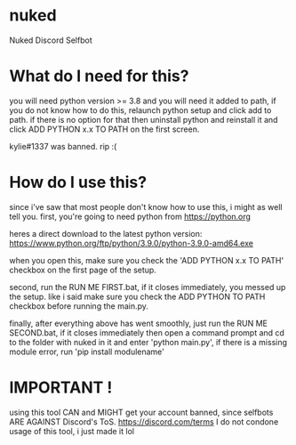 # nuked
Nuked Discord Selfbot




# What do I need for this?
you will need python version >= 3.8 and you will need it added to path, if you do not know how to do this, relaunch python setup and click add to path. if there is no option for that then uninstall python and reinstall it and click ADD PYTHON x.x TO PATH on the first screen.

kylie#1337 was banned. rip :(


# How do I use this?
since i've saw that most people don't know how to use this, i might as well tell you.
first, you're going to need python from https://python.org 

heres a direct download to the latest python version: https://www.python.org/ftp/python/3.9.0/python-3.9.0-amd64.exe

when you open this, make sure you check the 'ADD PYTHON x.x TO PATH' checkbox on the first page of the setup.

second, run the RUN ME FIRST.bat, if it closes immediately, you messed up the setup. like i said make sure you check the ADD PYTHON TO PATH checkbox
before running the main.py.

finally, after everything above has went smoothly, just run the RUN ME SECOND.bat, if it closes immediately then open a command prompt and cd to the folder with nuked in it and enter 'python main.py', if there is a missing module error, run 'pip install modulename'



# IMPORTANT !
using this tool CAN and MIGHT get your account banned, since selfbots ARE AGAINST Discord's ToS.
https://discord.com/terms
I do not condone usage of this tool, i just made it
lol





